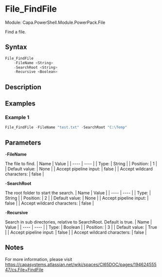# File_FindFile
Module: Capa.PowerShell.Module.PowerPack.File

Find a file.

## Syntax

```powershell
File_FindFile
	-FileName <String>
	-SearchRoot <String>
	-Recursive <Boolean>
```

## Description



## Examples

### Example 1
```powershell
File_FindFile -FileName "test.txt" -SearchRoot "C:\Temp"
```
    

## Parameters

-**FileName**

The file to find.
| Name | Value |
| ---- | ---- |
| Type: | String |
| Position: | 1 | 
| Default value: | None | 
| Accept pipeline input: | false | 
| Accept wildcard characters: | false | 

-**SearchRoot**

The root folder to start the search.
| Name | Value |
| ---- | ---- |
| Type: | String |
| Position: | 2 | 
| Default value: | None | 
| Accept pipeline input: | false | 
| Accept wildcard characters: | false | 

-**Recursive**

Search in sub directories, relative to SearchRoot. Default is true.
| Name | Value |
| ---- | ---- |
| Type: | Boolean |
| Position: | 3 | 
| Default value: | True | 
| Accept pipeline input: | false | 
| Accept wildcard characters: | false | 


## Notes

For more information, please visit https://capasystems.atlassian.net/wiki/spaces/CI65DOC/pages/19462455547/cs.File+FindFile
